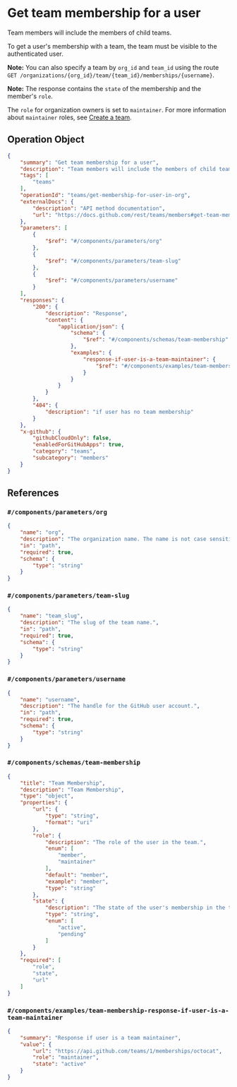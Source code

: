 # Get team membership for a user

Team members will include the members of child teams.

To get a user's membership with a team, the team must be visible to the authenticated user.

**Note:** You can also specify a team by `org_id` and `team_id` using the route `GET /organizations/{org_id}/team/{team_id}/memberships/{username}`.

**Note:**
The response contains the `state` of the membership and the member's `role`.

The `role` for organization owners is set to `maintainer`. For more information about `maintainer` roles, see [Create a team](https://docs.github.com/rest/teams/teams#create-a-team).

## Operation Object

```json
{
    "summary": "Get team membership for a user",
    "description": "Team members will include the members of child teams.\n\nTo get a user's membership with a team, the team must be visible to the authenticated user.\n\n**Note:** You can also specify a team by `org_id` and `team_id` using the route `GET /organizations/{org_id}/team/{team_id}/memberships/{username}`.\n\n**Note:**\nThe response contains the `state` of the membership and the member's `role`.\n\nThe `role` for organization owners is set to `maintainer`. For more information about `maintainer` roles, see [Create a team](https://docs.github.com/rest/teams/teams#create-a-team).",
    "tags": [
        "teams"
    ],
    "operationId": "teams/get-membership-for-user-in-org",
    "externalDocs": {
        "description": "API method documentation",
        "url": "https://docs.github.com/rest/teams/members#get-team-membership-for-a-user"
    },
    "parameters": [
        {
            "$ref": "#/components/parameters/org"
        },
        {
            "$ref": "#/components/parameters/team-slug"
        },
        {
            "$ref": "#/components/parameters/username"
        }
    ],
    "responses": {
        "200": {
            "description": "Response",
            "content": {
                "application/json": {
                    "schema": {
                        "$ref": "#/components/schemas/team-membership"
                    },
                    "examples": {
                        "response-if-user-is-a-team-maintainer": {
                            "$ref": "#/components/examples/team-membership-response-if-user-is-a-team-maintainer"
                        }
                    }
                }
            }
        },
        "404": {
            "description": "if user has no team membership"
        }
    },
    "x-github": {
        "githubCloudOnly": false,
        "enabledForGitHubApps": true,
        "category": "teams",
        "subcategory": "members"
    }
}
```

## References

### `#/components/parameters/org`

```json
{
    "name": "org",
    "description": "The organization name. The name is not case sensitive.",
    "in": "path",
    "required": true,
    "schema": {
        "type": "string"
    }
}
```

### `#/components/parameters/team-slug`

```json
{
    "name": "team_slug",
    "description": "The slug of the team name.",
    "in": "path",
    "required": true,
    "schema": {
        "type": "string"
    }
}
```

### `#/components/parameters/username`

```json
{
    "name": "username",
    "description": "The handle for the GitHub user account.",
    "in": "path",
    "required": true,
    "schema": {
        "type": "string"
    }
}
```

### `#/components/schemas/team-membership`

```json
{
    "title": "Team Membership",
    "description": "Team Membership",
    "type": "object",
    "properties": {
        "url": {
            "type": "string",
            "format": "uri"
        },
        "role": {
            "description": "The role of the user in the team.",
            "enum": [
                "member",
                "maintainer"
            ],
            "default": "member",
            "example": "member",
            "type": "string"
        },
        "state": {
            "description": "The state of the user's membership in the team.",
            "type": "string",
            "enum": [
                "active",
                "pending"
            ]
        }
    },
    "required": [
        "role",
        "state",
        "url"
    ]
}
```

### `#/components/examples/team-membership-response-if-user-is-a-team-maintainer`

```json
{
    "summary": "Response if user is a team maintainer",
    "value": {
        "url": "https://api.github.com/teams/1/memberships/octocat",
        "role": "maintainer",
        "state": "active"
    }
}
```